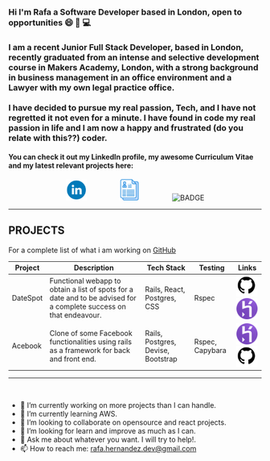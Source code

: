 ### Hi I'm Rafa a Software Developer based in London, open to opportunities 😄 :wave: :computer:
<h3 align="justified"> I am a recent Junior Full Stack Developer, based in London, recently graduated from an intense and selective development course in Makers Academy, London, with a strong background in business management in an office environment and a Lawyer with my own legal practice office.<br><br> I have decided to pursue my real passion, Tech, and I have not regretted it not even for a minute. I have found in code my real passion in life and I am now a happy and frustrated (do you relate with this??) coder. </h3>

<h4>You can check it out my LinkedIn profile, my awesome Curriculum Vitae and my latest relevant projects here:</h4>

<p align="center">
  <a href="https://www.linkedin.com/in/rafael-hernandez-82705baa/">
    <img src="./images/Linkedin_Logo.png" alt="linkedin" hspace="30" height="42" width="42"></a>
  <a href="https://github.com/rafahg/CV">
    <img src="./images/cv_image.svg" alt="CV" hspace="30" height="42" width="42"></a>
  <img src="https://img.shields.io/badge/Ready-for%20Develop!-blue" alt="BADGE" hspace="30">
</p>

***

## PROJECTS
For a complete list of what i am working on [GitHub](https://github.com/rafahg)


Project | Description | Tech Stack | Testing | Links
--- | --- | --- | --- | ---
DateSpot | Functional webapp to obtain a list of spots for a date and to be advised for a complete success on that endeavour. | Rails, React, Postgres, CSS | Rspec | <a href="https://github.com/rafahg/travel-final-project"><img alt="github" src="./images/Github_Logo.png" height="42" width="42"></a><a href="https://datespot-app.herokuapp.com/"><img alt="heroku" src="./images/Heroku_Logo.png" height="42" width="42"> </a>
Acebook | Clone of some Facebook functionalities using rails as a framework for back and front end. | Rails, Postgres, Devise, Bootstrap | Rspec, Capybara | <a href="https://the-undefined-method.herokuapp.com/users/sign_in"><img alt="heroku" src="./images/Heroku_Logo.png" height="42" width="42"> </a><a href="https://github.com/rafahg/acebook-theUndefinedMethod"><img alt="github" src="./images/Github_Logo.png" height="42" width="42"> </a>
***

<br>

- 🔭 I’m currently working on more projects than I can handle.
- 🌱 I’m currently learning AWS.
- 👯 I’m looking to collaborate on opensource and react projects.
- 🤔 I’m looking for learn and improve as much as I can.
- 💬 Ask me about whatever you want. I will try to help!.
- 📫 How to reach me: rafa.hernandez.dev@gmail.com  
